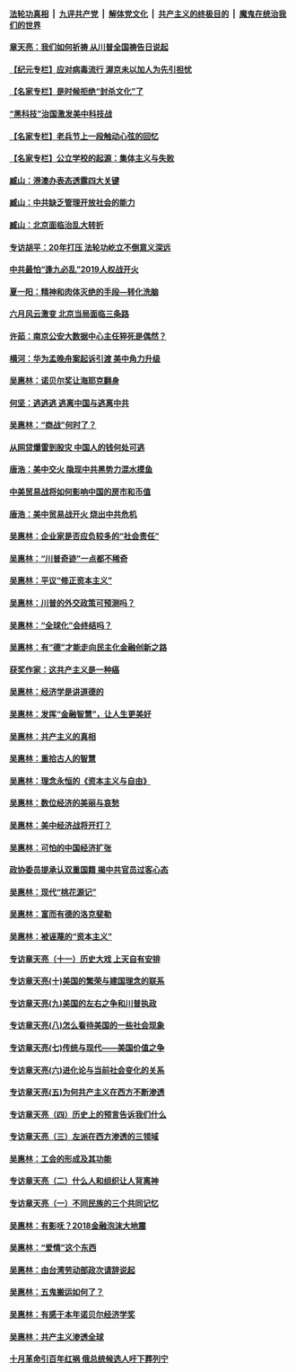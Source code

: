 

####  [法轮功真相](../../../../basic/blob/master/README.md?t=07021531) &nbsp;|&nbsp; [九评共产党](../../../../9ping.md/blob/master/README.md?t=07021531) &nbsp;|&nbsp; [解体党文化](../../../../jtdwh.md/blob/master/README.md?t=07021531)  &nbsp;|&nbsp; [共产主义的终极目的](../../../../gczydzjmd.md/blob/master/README.md?t=07021531) &nbsp;|&nbsp; [魔鬼在统治我们的世界](../../../../mgztzwmdsj.md/blob/master/README.md?t=07021531) 

#### [章天亮：我们如何祈祷 从川普全国祷告日说起](../pages/nsc423/n11944627.md?t=07021531) 

#### [【纪元专栏】应对病毒流行 渥京未以加人为先引担忧](../pages/nsc423/n11875714.md?t=07021531) 

#### [【名家专栏】是时候拒绝“封杀文化”了](../pages/nsc423/n11814093.md?t=07021531) 

#### [“黑科技”治国激发美中科技战](../pages/nsc423/n11638056.md?t=07021531) 

#### [【名家专栏】老兵节上一段触动心弦的回忆](../pages/nsc423/n11646016.md?t=07021531) 

#### [【名家专栏】公立学校的起源：集体主义与失败](../pages/nsc423/n11601833.md?t=07021531) 

#### [臧山：港澳办表态透露四大关键](../pages/nsc423/n11421628.md?t=07021531) 

#### [臧山：中共缺乏管理开放社会的能力](../pages/nsc423/n11407457.md?t=07021531) 

#### [臧山：北京面临治乱大转折](../pages/nsc423/n11406895.md?t=07021531) 

#### [专访胡平：20年打压 法轮功屹立不倒意义深远](../pages/nsc423/n11398800.md?t=07021531) 

#### [中共最怕“逢九必乱”2019人权战开火](../pages/nsc423/n11385248.md?t=07021531) 

#### [夏一阳：精神和肉体灭绝的手段—转化洗脑](../pages/nsc423/n11368250.md?t=07021531) 

#### [六月风云激变 北京当局面临三条路](../pages/nsc423/n11313668.md?t=07021531) 

#### [许茹：南京公安大数据中心主任猝死是偶然？](../pages/nsc423/n11064744.md?t=07021531) 

#### [横河：华为孟晚舟案起诉引渡 美中角力升级](../pages/nsc423/n11027230.md?t=07021531) 

#### [吴惠林：诺贝尔奖让海耶克翻身](../pages/nsc423/n10890049.md?t=07021531) 

#### [何坚：逃逃逃 逃离中国与逃离中共](../pages/nsc423/n10592891.md?t=07021531) 

#### [吴惠林：“商战”何时了？](../pages/nsc423/n10573558.md?t=07021531) 

#### [从网贷爆雷到股灾 中国人的钱何处可逃](../pages/nsc423/n10572800.md?t=07021531) 

#### [唐浩：美中交火 隐现中共黑势力混水摸鱼](../pages/nsc423/n10544040.md?t=07021531) 

#### [中美贸易战将如何影响中国的房市和币值](../pages/nsc423/n10543697.md?t=07021531) 

#### [唐浩：美中贸易战开火 烧出中共危机](../pages/nsc423/n10540126.md?t=07021531) 

#### [吴惠林：企业家是否应负较多的“社会责任”](../pages/nsc423/n10535022.md?t=07021531) 

#### [吴惠林：“川普奇迹”一点都不稀奇](../pages/nsc423/n10512808.md?t=07021531) 

#### [吴惠林：平议“修正资本主义”](../pages/nsc423/n10495724.md?t=07021531) 

#### [吴惠林：川普的外交政策可预测吗？](../pages/nsc423/n10462387.md?t=07021531) 

#### [吴惠林：“全球化”会终结吗？](../pages/nsc423/n10452838.md?t=07021531) 

#### [吴惠林：有“德”才能走向民主化金融创新之路](../pages/nsc423/n10432292.md?t=07021531) 

#### [获奖作家：这共产主义是一种癌](../pages/nsc423/n10431541.md?t=07021531) 

#### [吴惠林：经济学是讲道德的](../pages/nsc423/n10398014.md?t=07021531) 

#### [吴惠林：发挥“金融智慧”，让人生更美好](../pages/nsc423/n10375019.md?t=07021531) 

#### [吴惠林：共产主义的真相](../pages/nsc423/n10351394.md?t=07021531) 

#### [吴惠林：重拾古人的智慧](../pages/nsc423/n10337691.md?t=07021531) 

#### [吴惠林：理念永恒的《资本主义与自由》](../pages/nsc423/n10316274.md?t=07021531) 

#### [吴惠林：数位经济的美丽与哀愁](../pages/nsc423/n10292946.md?t=07021531) 

#### [吴惠林：美中经济战将开打？](../pages/nsc423/n10258825.md?t=07021531) 

#### [吴惠林：可怕的中国经济扩张](../pages/nsc423/n10219147.md?t=07021531) 

#### [政协委员提承认双重国籍 揭中共官员过客心态](../pages/nsc423/n10208809.md?t=07021531) 

#### [吴惠林：现代“桃花源记”](../pages/nsc423/n10185234.md?t=07021531) 

#### [吴惠林：富而有德的洛克斐勒](../pages/nsc423/n10142264.md?t=07021531) 

#### [吴惠林：被诬蔑的“资本主义”](../pages/nsc423/n10124816.md?t=07021531) 

#### [专访章天亮（十一）历史大戏 上天自有安排](../pages/nsc423/n10094905.md?t=07021531) 

#### [专访章天亮(十)美国的繁荣与建国理念的联系](../pages/nsc423/n10094899.md?t=07021531) 

#### [专访章天亮(九)美国的左右之争和川普执政](../pages/nsc423/n10094889.md?t=07021531) 

#### [专访章天亮(八)怎么看待美国的一些社会现象](../pages/nsc423/n10094857.md?t=07021531) 

#### [专访章天亮(七)传统与现代——美国价值之争](../pages/nsc423/n10093140.md?t=07021531) 

#### [专访章天亮(六)进化论与当前社会变化的关系](../pages/nsc423/n10092036.md?t=07021531) 

#### [专访章天亮(五)为何共产主义在西方不断渗透](../pages/nsc423/n10083620.md?t=07021531) 

#### [专访章天亮（四）历史上的预言告诉我们什么](../pages/nsc423/n10083606.md?t=07021531) 

#### [专访章天亮（三）左派在西方渗透的三领域](../pages/nsc423/n10081115.md?t=07021531) 

#### [吴惠林：工会的形成及其功能](../pages/nsc423/n10080633.md?t=07021531) 

#### [专访章天亮（二）什么人和组织让人背离神](../pages/nsc423/n10076637.md?t=07021531) 

#### [专访章天亮（一）不同民族的三个共同记忆](../pages/nsc423/n10074188.md?t=07021531) 

#### [吴惠林：有影呒？2018金融泡沫大地震](../pages/nsc423/n10040534.md?t=07021531) 

#### [吴惠林：“爱情”这个东西](../pages/nsc423/n10019423.md?t=07021531) 

#### [吴惠林：由台湾劳动部政次请辞说起](../pages/nsc423/n9979679.md?t=07021531) 

#### [吴惠林：五鬼搬运如何了？](../pages/nsc423/n9925338.md?t=07021531) 

#### [吴惠林：有感于本年诺贝尔经济学奖](../pages/nsc423/n9871883.md?t=07021531) 

#### [吴惠林：共产主义渗透全球](../pages/nsc423/n9812748.md?t=07021531) 

#### [十月革命引百年红祸 俄总统候选人吁下葬列宁](../pages/nsc423/n9810182.md?t=07021531) 

